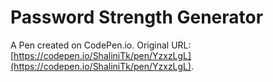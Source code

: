 # Password Strength Generator

A Pen created on CodePen.io. Original URL: [https://codepen.io/ShaliniTk/pen/YzxzLgL](https://codepen.io/ShaliniTk/pen/YzxzLgL).

